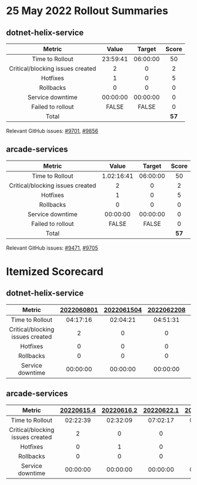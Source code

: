 # 25 May 2022 Rollout Summaries

## dotnet-helix-service

|              Metric              |   Value  |  Target  |   Score   |
|:--------------------------------:|:--------:|:--------:|:---------:|
| Time to Rollout                  | 23:59:41 | 06:00:00 |     50     |
| Critical/blocking issues created |     2    |    0     |     2     |
| Hotfixes                         |     1    |    0     |     5     |
| Rollbacks                        |     0    |    0     |     0     |
| Service downtime                 | 00:00:00 | 00:00:00 |     0     |
| Failed to rollout                |   FALSE  |   FALSE  |     0     |
| Total                            |          |          |   **57**   |

Relevant GitHub issues: [#9701](https://github.com/dotnet/arcade/issues/9701), [#9856](https://github.com/dotnet/arcade/issues/9856)
## arcade-services

|              Metric              |   Value  |  Target  |   Score   |
|:--------------------------------:|:--------:|:--------:|:---------:|
| Time to Rollout                  | 1.02:16:41 | 06:00:00 |     50     |
| Critical/blocking issues created |     2    |    0     |     2     |
| Hotfixes                         |     1    |    0     |     5     |
| Rollbacks                        |     0    |    0     |     0     |
| Service downtime                 | 00:00:00 | 00:00:00 |     0     |
| Failed to rollout                |   FALSE  |   FALSE  |     0     |
| Total                            |          |          |   **57**   |

Relevant GitHub issues: [#9471](https://github.com/dotnet/arcade/issues/9471), [#9705](https://github.com/dotnet/arcade/issues/9705)
# Itemized Scorecard

## dotnet-helix-service

| Metric | [2022060801](https://dev.azure.com/dnceng/7ea9116e-9fac-403d-b258-b31fcf1bb293/_build/results?buildId=1813870) | [2022061504](https://dev.azure.com/dnceng/7ea9116e-9fac-403d-b258-b31fcf1bb293/_build/results?buildId=1826670) | [2022062208](https://dev.azure.com/dnceng/7ea9116e-9fac-403d-b258-b31fcf1bb293/_build/results?buildId=1839397) | [2022062901](https://dev.azure.com/dnceng/7ea9116e-9fac-403d-b258-b31fcf1bb293/_build/results?buildId=1852604) | [2022063001](https://dev.azure.com/dnceng/7ea9116e-9fac-403d-b258-b31fcf1bb293/_build/results?buildId=1855166) | [2022071302](https://dev.azure.com/dnceng/7ea9116e-9fac-403d-b258-b31fcf1bb293/_build/results?buildId=1878286) | [2022072007](https://dev.azure.com/dnceng/7ea9116e-9fac-403d-b258-b31fcf1bb293/_build/results?buildId=1893218) | [2022072701](https://dev.azure.com/dnceng/7ea9116e-9fac-403d-b258-b31fcf1bb293/_build/results?buildId=1906949) |
|:-----:|:-----:|:-----:|:-----:|:-----:|:-----:|:-----:|:-----:|:-----:|
| Time to Rollout | 04:17:16 | 02:04:21 | 04:51:31 | 02:00:50 | 04:13:14 | 02:12:35 | 02:11:18 | 02:08:36 |
| Critical/blocking issues created | 2 | 0 | 0 | 0 | 0 | 0 | 0 | 0 |
| Hotfixes | 0 | 0 | 0 | 0 | 1 | 0 | 0 | 0 |
| Rollbacks | 0 | 0 | 0 | 0 | 0 | 0 | 0 | 0 |
| Service downtime | 00:00:00 | 00:00:00 | 00:00:00 | 00:00:00 | 00:00:00 | 00:00:00 | 00:00:00 | 00:00:00 |


## arcade-services

| Metric | [20220615.4](https://dev.azure.com/dnceng/7ea9116e-9fac-403d-b258-b31fcf1bb293/_build/results?buildId=1826828) | [20220616.2](https://dev.azure.com/dnceng/7ea9116e-9fac-403d-b258-b31fcf1bb293/_build/results?buildId=1829194) | [20220622.1](https://dev.azure.com/dnceng/7ea9116e-9fac-403d-b258-b31fcf1bb293/_build/results?buildId=1839415) | [20220629.1](https://dev.azure.com/dnceng/7ea9116e-9fac-403d-b258-b31fcf1bb293/_build/results?buildId=1852629) | [20220706.1](https://dev.azure.com/dnceng/7ea9116e-9fac-403d-b258-b31fcf1bb293/_build/results?buildId=1863640) | [20220713.1](https://dev.azure.com/dnceng/7ea9116e-9fac-403d-b258-b31fcf1bb293/_build/results?buildId=1878294) | [20220720.1](https://dev.azure.com/dnceng/7ea9116e-9fac-403d-b258-b31fcf1bb293/_build/results?buildId=1893240) | [20220727.2](https://dev.azure.com/dnceng/7ea9116e-9fac-403d-b258-b31fcf1bb293/_build/results?buildId=1906963) |
|:-----:|:-----:|:-----:|:-----:|:-----:|:-----:|:-----:|:-----:|:-----:|
| Time to Rollout | 02:22:39 | 02:32:09 | 07:02:17 | 03:08:45 | 04:24:20 | 02:27:28 | 02:11:56 | 02:07:07 |
| Critical/blocking issues created | 2 | 0 | 0 | 0 | 0 | 0 | 0 | 0 |
| Hotfixes | 0 | 1 | 0 | 0 | 0 | 0 | 0 | 0 |
| Rollbacks | 0 | 0 | 0 | 0 | 0 | 0 | 0 | 0 |
| Service downtime | 00:00:00 | 00:00:00 | 00:00:00 | 00:00:00 | 00:00:00 | 00:00:00 | 00:00:00 | 00:00:00 |

